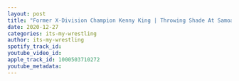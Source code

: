 ```yaml
---
layout: post
title: "Former X-Division Champion Kenny King | Throwing Shade At Samoa Joe | #11"
date: 2020-12-27
categories: its-my-wrestling
author: its-my-wrestling
spotify_track_id: 
youtube_video_id: 
apple_track_id: 1000503710272
youtube_metadata: 
---
```

